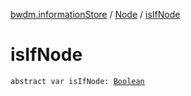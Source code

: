 [bwdm.informationStore](../index.md) / [Node](index.md) / [isIfNode](./is-if-node.md)

# isIfNode

`abstract var isIfNode: `[`Boolean`](https://kotlinlang.org/api/latest/jvm/stdlib/kotlin/-boolean/index.html)